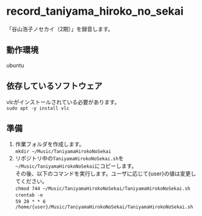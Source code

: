 # record_taniyama_hiroko_no_sekai
「谷山浩子ノセカイ（2期）」を録音します。

## 動作環境
ubuntu

## 依存しているソフトウェア
vlcがインストールされている必要があります。  
`sudo apt -y install vlc`

## 準備
1. 作業フォルダを作成します。  
  `mkdir ~/Music/TaniyamaHirokoNoSekai`
1. リポジトリ中の`TaniyamaHirokoNoSekai.sh`を`~/Music/TaniyamaHirokoNoSekai`にコピーします。  
  その後、以下のコマンドを実行します。ユーザに応じて{user}の値は変更してください。  
  `chmod 744 ~/Music/TaniyamaHirokoNoSekai/TaniyamaHirokoNoSekai.sh`  
  `crontab -e`  
  `59 20 * * 6 /home/{user}/Music/TaniyamaHirokoNoSekai/TaniyamaHirokoNoSekai.sh`
